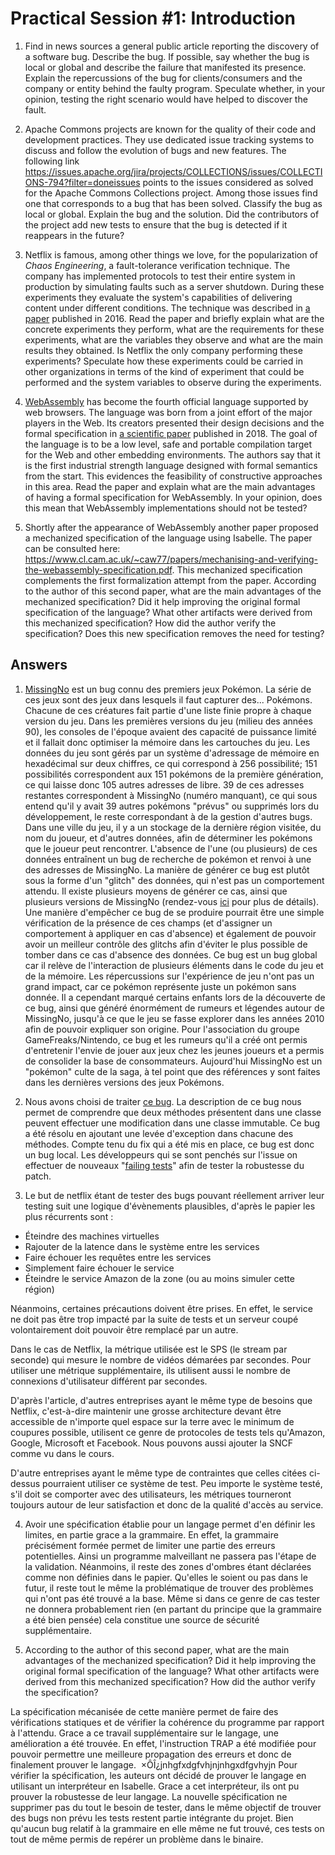 # Practical Session #1: Introduction

1. Find in news sources a general public article reporting the discovery of a software bug. Describe the bug. If possible, say whether the bug is local or global and describe the failure that manifested its presence. Explain the repercussions of the bug for clients/consumers and the company or entity behind the faulty program. Speculate whether, in your opinion, testing the right scenario would have helped to discover the fault.

2. Apache Commons projects are known for the quality of their code and development practices. They use dedicated issue tracking systems to discuss and follow the evolution of bugs and new features. The following link https://issues.apache.org/jira/projects/COLLECTIONS/issues/COLLECTIONS-794?filter=doneissues points to the issues considered as solved for the Apache Commons Collections project. Among those issues find one that corresponds to a bug that has been solved. Classify the bug as local or global. Explain the bug and the solution. Did the contributors of the project add new tests to ensure that the bug is detected if it reappears in the future?

3. Netflix is famous, among other things we love, for the popularization of *Chaos Engineering*, a fault-tolerance verification technique. The company has implemented protocols to test their entire system in production by simulating faults such as a server shutdown. During these experiments they evaluate the system's capabilities of delivering content under different conditions. The technique was described in [a paper](https://arxiv.org/ftp/arxiv/papers/1702/1702.05843.pdf) published in 2016. Read the paper and briefly explain what are the concrete experiments they perform, what are the requirements for these experiments, what are the variables they observe and what are the main results they obtained. Is Netflix the only company performing these experiments? Speculate how these experiments could be carried in other organizations in terms of the kind of experiment that could be performed and the system variables to observe during the experiments.

4. [WebAssembly](https://webassembly.org/) has become the fourth official language supported by web browsers. The language was born from a joint effort of the major players in the Web. Its creators presented their design decisions and the formal specification in [a scientific paper](https://people.mpi-sws.org/~rossberg/papers/Haas,%20Rossberg,%20Schuff,%20Titzer,%20Gohman,%20Wagner,%20Zakai,%20Bastien,%20Holman%20-%20Bringing%20the%20Web%20up%20to%20Speed%20with%20WebAssembly.pdf) published in 2018. The goal of the language is to be a low level, safe and portable compilation target for the Web and other embedding environments. The authors say that it is the first industrial strength language designed with formal semantics from the start. This evidences the feasibility of constructive approaches in this area. Read the paper and explain what are the main advantages of having a formal specification for WebAssembly. In your opinion, does this mean that WebAssembly implementations should not be tested? 

5.  Shortly after the appearance of WebAssembly another paper proposed a mechanized specification of the language using Isabelle. The paper can be consulted here: https://www.cl.cam.ac.uk/~caw77/papers/mechanising-and-verifying-the-webassembly-specification.pdf. This mechanized specification complements the first formalization attempt from the paper. According to the author of this second paper, what are the main advantages of the mechanized specification? Did it help improving the original formal specification of the language? What other artifacts were derived from this mechanized specification? How did the author verify the specification? Does this new specification removes the need for testing?

## Answers

1. [MissingNo](https://bulbapedia.bulbagarden.net/wiki/MissingNo.) est un bug connu des premiers jeux Pokémon. La série de ces jeux sont des jeux dans lesquels il faut capturer des... Pokémons. Chacune de ces créatures fait partie d'une liste finie propre à chaque version du jeu.
Dans les premières versions du jeu (milieu des années 90), les consoles de l'époque avaient des capacité de puissance limité et il fallait donc optimiser la mémoire dans les cartouches du jeu. Les données du jeu sont gérés par un système d'adressage de mémoire en hexadécimal sur deux chiffres, ce qui correspond à 256 possibilité; 151 possibilités correspondent aux 151 pokémons de la première génération, ce qui laisse donc 105 autres adresses de libre. 39 de ces adresses restantes correspondent à MissingNo (numéro manquant), ce qui sous entend qu'il y avait 39 autres pokémons "prévus" ou supprimés lors du développement, le reste correspondant à de la gestion d'autres bugs. Dans une ville du jeu, il y a un stockage de la dernière région visitée, du nom du joueur, et d'autres données, afin de déterminer les pokémons que le joueur peut rencontrer. L'absence de l'une (ou plusieurs) de ces données entraînent un bug de recherche de pokémon et renvoi à une des adresses de MissingNo. La manière de générer ce bug est plutôt sous la forme d'un "glitch" des données, qui n'est pas un comportement attendu. Il existe plusieurs moyens de générer ce cas, ainsi que plusieurs versions de MissingNo (rendez-vous [ici](https://bulbapedia.bulbagarden.net/wiki/MissingNo.) pour plus de détails). Une manière d'empêcher ce bug de se produire pourrait être une simple vérification de la présence de ces champs (et d'assigner un comportement à appliquer en cas d'absence) et également de pouvoir avoir un meilleur contrôle des glitchs afin d'éviter le plus possible de tomber dans ce cas d'absence des données.
Ce bug est un bug global car il relève de l'interaction de plusieurs éléments dans le code du jeu et de la mémoire.
Les répercussions sur l'expérience de jeu n'ont pas un grand impact, car ce pokémon représente juste un pokémon sans donnée. Il a cependant marqué certains enfants lors de la découverte de ce bug, ainsi que généré énormément de rumeurs et légendes autour de MissingNo, jusqu'à ce que le jeu se fasse explorer dans les années 2010 afin de pouvoir expliquer son origine. Pour l'association du groupe GameFreaks/Nintendo, ce bug et les rumeurs qu'il a créé ont permis d'entretenir l'envie de jouer aux jeux chez les jeunes joueurs et a permis de consolider la base de consommateurs. Aujourd'hui MissingNo est un "pokémon" culte de la saga, à tel point que des références y sont faites dans les dernières versions des jeux Pokémons.

2. Nous avons choisi de traiter [ce bug](https://issues.apache.org/jira/projects/COLLECTIONS/issues/COLLECTIONS-799?filter=doneissues). La description de ce bug nous permet de comprendre que deux méthodes présentent dans une classe peuvent effectuer une modification dans une classe immutable. Ce bug a été résolu en ajoutant une levée d'exception dans chacune des méthodes. Compte tenu du fix qui a été mis en place, ce bug est donc un bug local.
Les développeurs qui se sont penchés sur l'issue on effectuer de nouveaux "[failing tests](https://github.com/apache/commons-collections/pull/250/commits/241ca64b5f469cc0e4c629a411c7b52128c2acb9)" afin de tester la robustesse du patch.

3. Le but de netflix étant de tester des bugs pouvant réellement arriver leur testing suit une logique d'évènements plausibles, d'après le papier les plus récurrents sont :
- Éteindre des machines virtuelles
- Rajouter de la latence dans le système entre les services
- Faire échouer les requêtes entre les services
- Simplement faire échouer le service
- Éteindre le service Amazon de la zone (ou au moins simuler cette région)

Néanmoins, certaines précautions doivent être prises. En effet, le service ne doit pas être trop impacté par la suite de tests et un serveur coupé volontairement doit pouvoir être remplacé par un autre.

Dans le cas de Netflix, la métrique utilisée est le SPS (le stream par seconde) qui mesure le nombre de vidéos démarées par secondes.
Pour utiliser une métrique supplémentaire, ils utilisent aussi le nombre de connexions d'utilisateur différent par secondes.

D'après l'article, d'autres entreprises ayant le même type de besoins que Netflix, c'est-à-dire maintenir une grosse architecture devant être accessible de n'importe quel espace sur la terre avec le minimum de coupures possible, utilisent ce genre de protocoles de tests tels qu'Amazon, Google, Microsoft et Facebook.
Nous pouvons aussi ajouter la SNCF comme vu dans le cours.

D'autre entreprises ayant le même type de contraintes que celles citées ci-dessus pourraient utiliser ce système de test. Peu importe le système testé, s'il doit se comporter avec des utilisateurs, les métriques tourneront toujours autour de leur satisfaction et donc de la qualité d'accès au service.

4. Avoir une spécification établie pour un langage permet d'en définir les limites, en partie grace a la grammaire. En effet, la grammaire précisément formée permet de limiter une partie des erreurs potentielles. Ainsi un programme malveillant ne passera pas l'étape de la validation. Néanmoins, il reste des zones d'ombres étant déclarées comme non définies dans le papier. Qu'elles le soient ou pas dans le futur, il reste tout le même la problématique de trouver des problèmes qui n'ont pas été trouvé a la base. Même si dans ce genre de cas tester ne donnera probablement rien (en partant du principe que la grammaire a été bien pensée) cela constitue une source de sécurité supplémentaire.

5. According to the author of this second paper, what are the main advantages of the mechanized specification? Did it help improving the original formal specification of the language? What other artifacts were derived from this mechanized specification? How did the author verify the specification?

La spécification mécanisée de cette manière permet de faire des vérifications statiques et de vérifier la cohérence du programme par rapport à l'attendu.
Grace a ce travail supplémentaire sur le langage, une amélioration a été trouvée. En effet, l'instruction TRAP a été modifiée pour pouvoir permettre une meilleure propagation des erreurs et donc de finalement prouver le langage.
 ×ÔÎ¿jnhgfxdgfvhjnjnhgxdfgvhyjn
Pour vérifier la spécification, les auteurs ont décidé de prouver le langage en utilisant un interpréteur en Isabelle. Grace a cet interpréteur, ils ont pu prouver la robustesse de leur langage.
La nouvelle spécification ne supprimer pas du tout le besoin de tester, dans le même objectif de trouver des bugs non prévu les tests restent partie intégrante du projet. Bien qu'aucun bug relatif à la grammaire en elle même ne fut trouvé, ces tests on tout de même permis de repérer un problème dans le binaire.